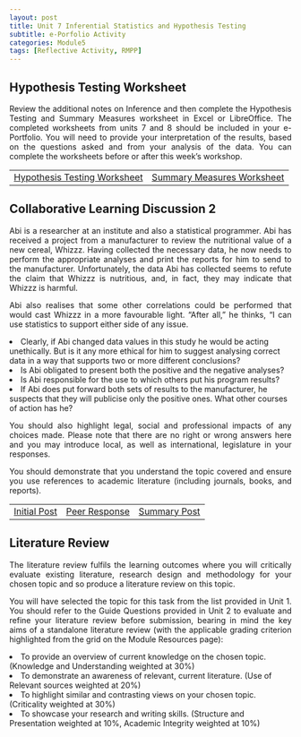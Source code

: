 ```yaml
---
layout: post
title: Unit 7 Inferential Statistics and Hypothesis Testing
subtitle: e-Porfolio Activity
categories: Module5
tags: [Reflective Activity, RMPP]
---
```

<html lang="en">



<body>



<h2>Hypothesis Testing Worksheet</h2>

<p style="text-align: justify;">Review the additional notes on Inference and then complete the Hypothesis Testing and Summary Measures worksheet in Excel or LibreOffice. The completed worksheets from units 7 and 8 should be included in your e-Portfolio. You will need to provide your interpretation of the results, based on the questions asked and from your analysis of the data. You can complete the worksheets before or after this week’s workshop.</p>

<table>
    <tr>
       <td> <a href="../../../../artefacts/RMPP-Unit05-e-Portfolio Activity Reflective Activity 2.pdf" target="_blank" class="button large">Hypothesis Testing Worksheet</a></td> 
      <td> <a href="../../../../artefacts/RMPP-Unit05-e-Portfolio Activity Reflective Activity 2.pdf" target="_blank" class="button large">Summary Measures Worksheet</a></td> 
    </tr>
</table>

<h2>Collaborative Learning Discussion 2</h2>

<p style="text-align: justify;">Abi is a researcher at an institute and also a statistical programmer. Abi has received a project from a manufacturer to review the nutritional value of a new cereal, Whizzz. Having collected the necessary data, he now needs to perform the appropriate analyses and print the reports for him to send to the manufacturer. Unfortunately, the data Abi has collected seems to refute the claim that Whizzz is nutritious, and, in fact, they may indicate that Whizzz is harmful.</p>

<p style="text-align: justify;">Abi also realises that some other correlations could be performed that would cast Whizzz in a more favourable light. “After all,” he thinks, “I can use statistics to support either side of any issue.</p>
<li>Clearly, if Abi changed data values in this study he would be acting unethically. But is it any more ethical for him to suggest analysing correct data in a way that supports two or more different conclusions?</li>
<li>Is Abi obligated to present both the positive and the negative analyses?</li>
<li>Is Abi responsible for the use to which others put his program results?</li>
<li>If Abi does put forward both sets of results to the manufacturer, he suspects that they will publicise only the positive ones. What other courses of action has he?</li>

<p style="text-align: justify;">You should also highlight legal, social and professional impacts of any choices made. Please note that there are no right or wrong answers here and you may introduce local, as well as international, legislature in your responses.</p>

<p style="text-align: justify;">You should demonstrate that you understand the topic covered and ensure you use references to academic literature (including journals, books, and reports).</p>

<table>
    <tr>
       <td> <a href="../../../../artefacts/RMPP-Unit05-Wiki Activity.pdf" target="_blank" class="button large">Initial Post</a></td> 
      <td> <a href="../../../../artefacts/RMPP-Unit05-Wiki Activity.pdf" target="_blank" class="button large">Peer Response</a></td> 
      <td> <a href="../../../../artefacts/RMPP-Unit05-Wiki Activity.pdf" target="_blank" class="button large">Summary Post</a></td> 
    </tr>
</table>

<h2>Literature Review</h2>
<p style="text-align: justify;">The literature review fulfils the learning outcomes where you will critically evaluate existing literature, research design and methodology for your chosen topic and so produce a literature review on this topic.</p>

<p style="text-align: justify;"> You will have selected the topic for this task from the list provided in Unit 1. You should refer to the Guide Questions provided in Unit 2 to evaluate and refine your literature review before submission, bearing in mind the key aims of a standalone literature review (with the applicable grading criterion highlighted from the grid on the Module Resources page):</p>

<li>To provide an overview of current knowledge on the chosen topic. (Knowledge and Understanding weighted at 30%)</li>
<li>To demonstrate an awareness of relevant, current literature. (Use of Relevant sources weighted at 20%)</li>
<li>To highlight similar and contrasting views on your chosen topic. (Criticality weighted at 30%)</li>
<li>To showcase your research and writing skills. (Structure and Presentation weighted at 10%, Academic Integrity weighted at 10%)</li>

</body>
</html>


